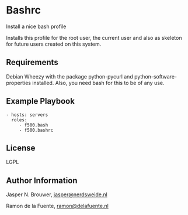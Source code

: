 Bashrc
========

Install a nice bash profile

Installs this profile for the root user, the current user and
also as skeleton for future users created on this system.

Requirements
------------

Debian Wheezy with the package python-pycurl and python-software-properties installed.
Also, you need bash for this to be of any use.

Example Playbook
-------------------------

    - hosts: servers
      roles:
         - f500.bash
         - f500.bashrc

License
-------

LGPL

Author Information
------------------

Jasper N. Brouwer, jasper@nerdsweide.nl

Ramon de la Fuente, ramon@delafuente.nl
